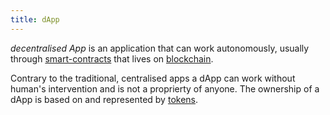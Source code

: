 ```yaml
---
title: dApp
---
```


_decentralised App_ is an application that can work autonomously, usually through [smart-contracts](/Knowledge/Web3/smart-contracts.md) that lives on [blockchain](/Knowledge/Web3/blockchain.md).

Contrary to the traditional, centralised apps a dApp can work without human's intervention and is not a proprierty of anyone. The ownership of a dApp is based on and represented by [tokens](/Knowledge/Web3/ethereum/tokens.md).
